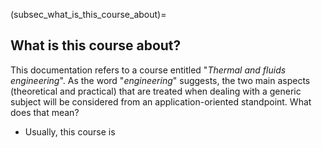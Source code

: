 (subsec_what_is_this_course_about)=
## What is this course about?

This documentation refers to a course entitled "_Thermal and fluids engineering_". As the word "_engineering_" suggests, the two main aspects (theoretical and practical) that are treated when dealing with a generic subject will be considered from an application-oriented standpoint. What does that mean?
- Usually, this course is 
